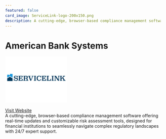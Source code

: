 ```yaml
---
featured: false
card_image: ServiceLink-logo-200x150.png
description: A cutting-edge, browser-based compliance management software offering real-time updates and customizable risk assessment tools, designed for financial institutions to seamlessly navigate complex regulatory landscapes with 24/7 expert support.
---
```


# American Bank Systems
<img src="ServiceLink-logo-200x150.png" alt="Logo" style="max-width: 200px; height: auto;">

<a href="https://www.americanbanksystems.com/banking-supplies/compliancepro/">Visit Website</a>  
A cutting-edge, browser-based compliance management software offering real-time updates and customizable risk assessment tools, designed for financial institutions to seamlessly navigate complex regulatory landscapes with 24/7 expert support.
